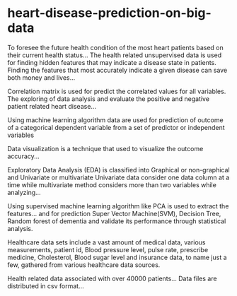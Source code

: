 # heart-disease-prediction-on-big-data

To foresee the future health condition of the most heart patients based on their current
health status... The health related unsupervised data is used for finding hidden features that may
indicate a disease state in patients. Finding the features that most accurately indicate a
given disease can save both money and lives...

Correlation matrix is used for predict the correlated values for all variables. The exploring of data analysis and evaluate the positive and negative patient related heart disease...

Using machine learning algorithm data are used for prediction of outcome of a categorical dependent variable from a set of predictor or independent variables

Data visualization is a technique that used to visualize the outcome accuracy...

Exploratory Data Analysis (EDA) is classified into Graphical or non-graphical and Univariate or multivariate
Univariate data consider one data column at a time while multivariate method considers more than two
variables while analyzing...

Using supervised machine learning algorithm like PCA is used to extract the features... and for prediction Super Vector Machine(SVM), Decision Tree, Random forest of
dementia and validate its performance through statistical analysis.

Healthcare data sets include a vast amount of medical data, various measurements, patient id, Blood pressure
level, pulse rate, prescribe medicine, Cholesterol, Blood sugar level and insurance data, to name just a few,
gathered from various healthcare data sources.

Health related data associated with over 40000 patients... Data files are distributed in csv format...
